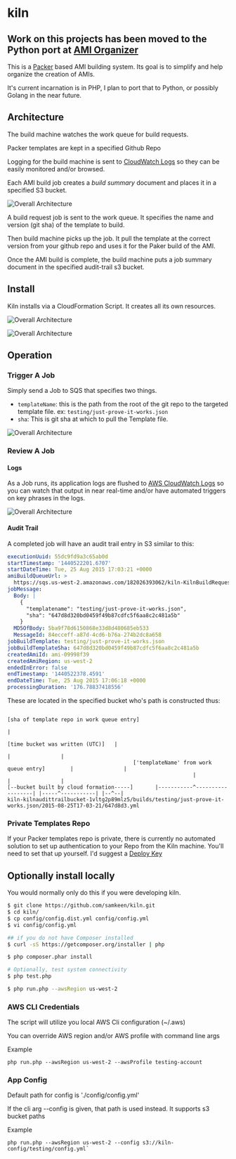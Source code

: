 # kiln

## Work on this projects has been moved to the Python port at [AMI Organizer](https://github.com/samkeen/amiorganizer)

This is a [Packer](https://www.packer.io/) based AMI building system.  Its goal is to simplify and help organize the creation of AMIs.

It's current incarnation is in PHP, I plan to port that to Python, or possibly Golang in the near future.

## Architecture

The build machine watches the work queue for build requests.  

Packer templates are kept in a specified Github Repo

Logging for the build machine is sent to [CloudWatch Logs](https://aws.amazon.com/about-aws/whats-new/2014/07/10/introducing-amazon-cloudwatch-logs/) so they can be easily monitored and/or browsed.

Each AMI build job creates a *build summary* document and places it in a specified S3 bucket.

![Overall Architecture](https://raw.githubusercontent.com/samkeen/kiln-php/master/docs/SeederArchitecture.png)

A build request job is sent to the work queue.  It specifies the name and version (git sha) of the template to build.

Then build machine picks up the job.  It pull the template at the correct version from your github repo and uses it for the Paker build of the AMI.

Once the AMI build is complete, the build machine puts a job summary document in the specified audit-trail s3 bucket.


## Install

Kiln installs via a CloudFormation Script.  It creates all its own resources.

![Overall Architecture](https://raw.githubusercontent.com/samkeen/kiln-php/master/docs/cf-template-config-screen.png)

![Overall Architecture](https://raw.githubusercontent.com/samkeen/kiln-php/master/docs/cf-template-complete-screen.png)

## Operation

### Trigger A Job

Simply send a Job to SQS that specifies two things.

* `templateName`: this is the path from the root of the git repo to the targeted template file.  ex: `testing/just-prove-it-works.json` 
* `sha`:  This is git sha at which to pull the Template file. 
 
![Overall Architecture](https://raw.githubusercontent.com/samkeen/kiln-php/master/docs/SQS-send-test-message.png)

### Review A Job

#### Logs

As a Job runs, its application logs are flushed to 
[AWS CloudWatch Logs](http://docs.aws.amazon.com/AmazonCloudWatch/latest/DeveloperGuide/WhatIsCloudWatchLogs.html) 
so you can watch that output in near real-time and/or have automated triggers on key phrases in the logs.

![Overall Architecture](https://raw.githubusercontent.com/samkeen/kiln-php/master/docs/cloudwatch-logs-output.png)

#### Audit Trail

A completed job will have an audit trail entry in S3 similar to this:

```yaml
executionUuid: 55dc9fd9a3c65ab0d
startTimestamp: '1440522201.6707'
startDateTime: Tue, 25 Aug 2015 17:03:21 +0000
amiBuildQueueUrl: >
  https://sqs.us-west-2.amazonaws.com/182026393062/kiln-KilnBuildRequestQueue-10R0TG7QZGGUI
jobMessage:
  Body: |
    {
      "templatename": "testing/just-prove-it-works.json",
      "sha": "647d8d320bd0459f49b87cdfc5f6aa8c2c481a5b"
    }
  MD5OfBody: 5ba9f78d6150868e33d8d480685eb533
  MessageId: 84ecceff-a87d-4cd6-b76a-274b2dc8a658
jobBuildTemplate: testing/just-prove-it-works.json
jobBuildTemplateSha: 647d8d320bd0459f49b87cdfc5f6aa8c2c481a5b
createdAmiId: ami-09998f39
createdAmiRegion: us-west-2
endedInError: false
endTimestamp: '1440522378.4591'
endDateTime: Tue, 25 Aug 2015 17:06:18 +0000
processingDuration: '176.78837418556'
```

These are located in the specified bucket who's path is constructed thus:

```
                                                                    [sha of template repo in work queue entry]           
                                                                                                       |
                                                                     [time bucket was written (UTC)]   |
                                                                                      |                |
                                        ['templateName' from work queue entry]        |                |
                                                           |                          |                |
[--bucket built by cloud formation-----]       |-----------^------------------| |-----^-----------| |--^--|
kiln-kilnaudittrailbucket-1vltg2p89mlz5/builds/testing/just-prove-it-works.json/2015-08-25T17-03-21/647d8d3.yml                                                                                 
```

### Private Templates Repo

If your Packer templates repo is private, there is currently no automated solution to set up authentication 
to your Repo from the Kiln machine. You'll need to set that up yourself.  I'd suggest a 
[Deploy Key](https://developer.github.com/guides/managing-deploy-keys/#deploy-keys)

## Optionally install locally

You would normally only do this if you were developing kiln.

```bash
$ git clone https://github.com/samkeen/kiln.git
$ cd kiln/
$ cp config/config.dist.yml config/config.yml
$ vi config/config.yml

## if you do not have Composer installed
$ curl -sS https://getcomposer.org/installer | php

$ php composer.phar install

# Optionally, test system connectivity
$ php test.php

$ php run.php --awsRegion us-west-2

```

### AWS CLI Credentials

The script will utilize you local AWS Cli configuration (~/.aws)

You can override AWS region and/or AWS profile with command line args

Example

```
php run.php --awsRegion us-west-2 --awsProfile testing-account
```

### App Config

Default path for config is './config/config.yml'

If the cli arg --config is given, that path is used instead.  It supports s3 bucket paths

Example

```
php run.php --awsRegion us-west-2 --config s3://kiln-config/testing/config.yml`
```




